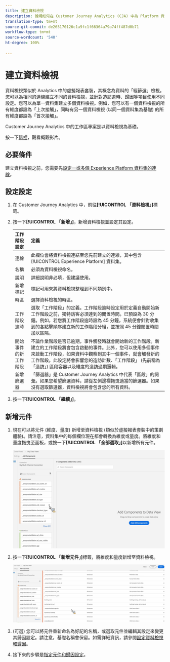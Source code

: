 ```yaml
---
title: 建立資料檢視
description: 說明如何在 Customer Journey Analytics (CJA) 中為 Platform 資料集建立資料檢視。
translation-type: tm+mt
source-git-commit: de265170126c1a9fc1f66364a79a74ff487d0b71
workflow-type: tm+mt
source-wordcount: '540'
ht-degree: 100%

---
```



# 建立資料檢視

資料檢視類似於 Analytics 中的虛擬報表套裝，其概念為資料的「經篩選」檢視。您可以為相同的連線建立不同的資料檢視，並針對造訪逾時、歸因等項目使用不同設定。您可以為單一資料集建立多個資料檢視。例如，您可以有一個資料檢視的所有維度都設為「上次接觸」，同時有另一個資料檢視 (以同一個資料集為基礎) 的所有維度都設為「首次接觸」。

Customer Journey Analytics 中的工作區專案是以資料檢視為基礎。

按一下[這裡](https://docs.adobe.com/content/help/en/platform-learn/tutorials/cja/basic-configuration-for-data-views.html)，觀看概觀影片。

## 必要條件

建立資料檢視之前，您需要先[設定一或多個 Experience Platform 資料集的連線](/help/connections/create-connection.md)。

## 設定設定

1. 在 Customer Journey Analytics 中，前往&#x200B;**[!UICONTROL 「資料檢視」]**&#x200B;標籤。

1. 按一下&#x200B;**[!UICONTROL 「新增」]**，新增資料檢視並設定其設定。

   | 工作階段設定 | 定義 |
   |---|---|
   | 連線 | 此欄位會將資料檢視連結至您先前建立的連線，其中包含 [!UICONTROL Experience Platform] 資料集。 |
   | 名稱 | 必須為資料檢視命名。 |
   | 說明 | 詳細說明非必填，但建議使用。 |
   | 新增標記 | 標記可用來將資料檢視整理到不同類別中。 |
   | 時區 | 選擇資料檢視的時區。 |
   | 工作階段逾時 | 選取「工作階段」的定義。工作階段逾時設定用於定義自動開始新工作階段之前，獨特訪客必須達到的閒置時間。已預設為 30 分鐘。例如，若您將工作階段逾時設為 45 分鐘，系統便會針對收集到的各點擊順序建立新的工作階段分組，並按照 45 分鐘閒置時間加以區隔。<!--This setting impacts not only your visit counts, but also how visit segment containers are evaluated, and the visit expiration logic for any eVars expiring on visit. Decreasing the session timeout will likely increase the total number of visits in your reporting, while increasing the visit timeout will likely decrease the total number of visits in your reporting. This needs to be reviewed.--> |
   | 開始事件的新工作階段 | 不論作業階段是否已逾期，事件觸發時就會開始新的工作階段。新建立的工作階段將會包含啟動的事件。此外，您可以使用多個事件來啟動工作階段，如果資料中觀察到其中一個事件，就會觸發新的工作階段。此設定將會影響您的造訪計數、「工作階段」 (先前稱為「造訪」) 區段容器以及維度的造訪過期邏輯。 |
   | 新增篩選器 | 「篩選器」是 Customer Journey Analytics 中代表「區段」的詞彙。如果您希望篩選資料，請從左側邊欄拖曳適當的篩選器。如果沒有選取篩選器，資料檢視將會包含您的所有資料。 |

1. 按一下&#x200B;**[!UICONTROL 「繼續」]**。

## 新增元件

1. 現在可以將元件 (維度、量度) 新增至資料檢視 (類似於虛擬報表套裝中的策劃體驗)。請注意，資料集中的每個欄位現在都會轉換為維度或量度。將維度和量度拖曳至面板，或按一下&#x200B;**[!UICONTROL 「全部選取」]**&#x200B;以新增所有元件。

   ![](assets/add-all-components.png)

1. 按一下&#x200B;**[!UICONTROL 「新增元件」]**&#x200B;標籤，將維度和量度新增至資料檢視。

   ![](assets/add-all-components2.png)

1. (可選) 您可以將元件重新命名為好記的名稱，或選取元件並編輯其設定來變更其歸因設定。請注意，基礎名稱會保留。如需詳細資訊，請參閱[設定資料檢視和歸因](/help/data-views/configure-dataviews.md)。

1. 接下來的步驟是[指定元件和歸因設定](/help/data-views/configure-dataviews.md)。